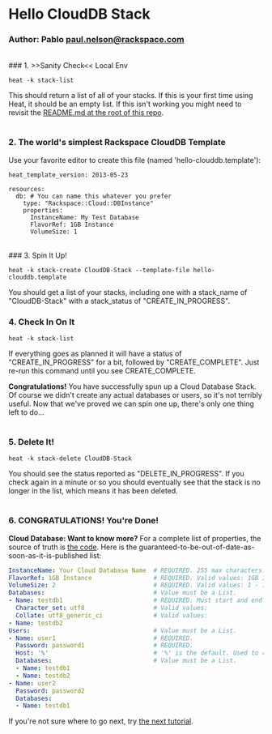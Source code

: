 # Hello CloudDB Stack
### Author: Pablo <paul.nelson@rackspace.com>
</br>
### 1. >>Sanity Check<< Local Env

```shell
heat -k stack-list
```

This should return a list of all of your stacks. If this is your first time using Heat, it should be an empty list. If this isn't working you might need to revisit the [README.md at the root of this repo](/).
</br>
</br>
### 2. The world's simplest Rackspace CloudDB Template

Use your favorite editor to create this file (named 'hello-clouddb.template'):

```shell
heat_template_version: 2013-05-23

resources:
  db: # You can name this whatever you prefer
    type: "Rackspace::Cloud::DBInstance"
    properties:
      InstanceName: My Test Database
      FlavorRef: 1GB Instance
      VolumeSize: 1
```
</br>
### 3. Spin It Up!

```shell
heat -k stack-create CloudDB-Stack --template-file hello-clouddb.template
```

You should get a list of your stacks, including one with a stack_name of "CloudDB-Stack" with a stack_status of "CREATE_IN_PROGRESS".
</br>
### 4. Check In On It

```shell
heat -k stack-list
```

If everything goes as planned it will have a status of "CREATE_IN_PROGRESS" for a bit, followed by "CREATE_COMPLETE". Just re-run this command until you see CREATE_COMPLETE.

__Congratulations!__ You have successfully spun up a Cloud Database Stack. Of course we didn't create any actual databases or users, so it's not terribly useful. Now that we've proved we can spin one up, there's only one thing left to do...
</br>
</br>
### 5. Delete It!

```shell
heat -k stack-delete CloudDB-Stack
```

You should see the status reported as "DELETE_IN_PROGRESS". If you check again in a minute or so you should eventually see that the stack is no longer in the list, which means it has been deleted.
</br>
</br>
### 6. CONGRATULATIONS! You're Done!

__Cloud Database: Want to know more?__ For a complete list of properties, the source of truth is [the code](https://github.com/openstack/heat/blob/master/contrib/rackspace/heat/engine/plugins/clouddatabase.py). Here is the guaranteed-to-be-out-of-date-as-soon-as-it-is-published list:

```yaml
InstanceName: Your Cloud Database Name  # REQUIRED. 255 max characters.
FlavorRef: 1GB Instance                 # REQUIRED. Valid values: 1GB Instance, 2GB Instance, 4GB Instance, 8GB Instance, 16GB Instance
VolumeSize: 2                           # REQUIRED. Valid values: 1 - 150 (Gigabytes)
Databases:                              # Value must be a List.
- Name: testdb1                         # REQUIRED. Must start and end with alphanumeric or underscore and can also contain: @, ?, #, space
  Character_set: utf8                   # Valid values: 
  Collate: utf8_generic_ci              # Valid values: 
- Name: testdb2
Users:                                  # Value must be a List.
- Name: user1                           # REQUIRED.
  Password: password1                   # REQUIRED.
  Host: '%'                             # '%' is the default. Used to restrict access to specific IP addresses
  Databases:                            # Value must be a List.
  - Name: testdb1
  - Name: testdb2
- Name: user2
  Password: password2
  Databases:
  - Name: testdb1
```

If you're not sure where to go next, try [the next tutorial](/104.Hello-CloudDNS).
